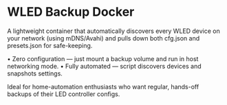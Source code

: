 # WLED Backup Docker

A lightweight container that automatically discovers every WLED device on your network (using mDNS/Avahi) and pulls down both cfg.json and presets.json for safe-keeping.

• Zero configuration — just mount a backup volume and run in host networking mode.
• Fully automated — script discovers devices and snapshots settings.

Ideal for home-automation enthusiasts who want regular, hands-off backups of their LED controller configs.
